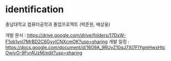 # identification
충남대학교 컴퓨터공학과 졸업프로젝트 (박준원, 배상웅)

개발 문서 : https://drive.google.com/drive/folders/17DxW-F1ob1vnl7MrBD2C6GyyICNXcmOK?usp=sharing
개발 일정 : https://docs.google.com/document/d/1609A_9RUvZ10qJ7Xl7FIYgmHwxHtcOwjyO-9FvrAUzM/edit?usp=sharing
